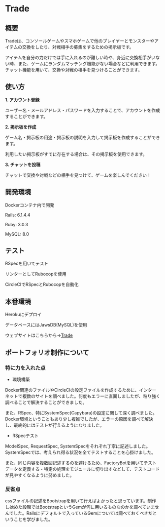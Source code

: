 # Trade

## 概要

Tradeは、コンソールゲームやスマホゲームで他のプレイヤーとモンスターやアイテムの交換をしたり、対戦相手の募集をするための掲示板です。

アイテムを自分の力だけでは手に入れるのが難しい時や、身近に交換相手がいない時、また、ゲームにランダムマッチング機能がない場合などに利用できます。チャット機能を用いて、交換や対戦の相手を見つけることができます。

## 使い方

**1. アカウント登録**

ユーザー名・メールアドレス・パスワードを入力することで、アカウントを作成することができます。

**2. 掲示板を作成**

ゲーム名・掲示板の用途・掲示板の説明を入力して掲示板を作成することができます。

利用したい掲示板がすでに存在する場合は、その掲示板を使用できます。

**3. チャットを投稿**

チャットで交換や対戦などの相手を見つけて、ゲームを楽しんでください！

## 開発環境

Dockerコンテナ内で開発

Rails: 6.1.4.4

Ruby: 3.0.3

MySQL: 8.0

## テスト

RSpecを用いてテスト

リンターとしてRubocopを使用

CircleCIでRSpecとRubocopを自動化

## 本番環境

Herokuにデプロイ

データベースにはJawsDB(MySQL)を使用

ウェブサイトはこちらから→[Trade](https://portfolio-app-trade.herokuapp.com/)

## ポートフォリオ制作について

### 特に力を入れた点

* 環境構築

Docker関連のファイルやCircleCIの設定ファイルを作成するために、インターネットで複数のサイトを調べました。何度もエラーに直面しましたが、粘り強く調べることで解決することができました。

また、RSpec、特にSystemSpec(Capybara)の設定に関して深く調べました。Docker環境ということもあり少し複雑でしたが、エラーの原因を調べて解決し、最終的にはテストが行えるようになりました。

* RSpecテスト

ModelSpec, RequestSpec, SystemSpecをそれぞれ丁寧に記述しました。SystemSpecでは、考えられ得る状況を全てテストすることを心掛けました。

また、同じ内容を複数回記述するのを避けるため、FactoryBotを用いてテストデータを定義する・特定の処理をモジュールに切り出すなどして、テストコードが見やすくなるように努めました。

### 反省点

cssファイルの記述をBootstrapを用いて行えばよかったと思っています。制作し始めた段階ではBootstrapというGemが何に用いるものなのかを調べていませんでした。Railsにデフォルトで入っているGemについては調べておくべきだということを学びました。
